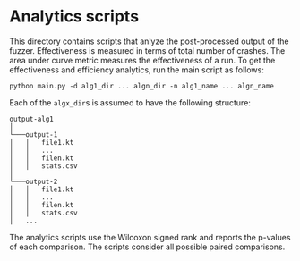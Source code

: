 # Analytics scripts

This directory contains scripts that anlyze the post-processed output of the fuzzer. Effectiveness is measured in terms of total number of crashes. The area under curve metric measures the effectiveness of a run. To get the effectiveness and efficiency analytics, run the main script as follows:

```
python main.py -d alg1_dir ... algn_dir -n alg1_name ... algn_name
```

Each of the `algx_dir`s is assumed to have the following structure:


```
output-alg1  
│
└───output-1
│   │   file1.kt
│   │   ...
│   │   filen.kt
│   │   stats.csv
│   
└───output-2
│   │   file1.kt
│   │   ...
│   │   filen.kt
│   │   stats.csv
│   ...
```

The analytics scripts use the Wilcoxon signed rank and reports the p-values of each comparison. The scripts consider all possible paired comparisons.